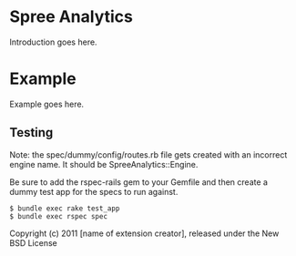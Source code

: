 Spree Analytics
=============

Introduction goes here.


Example
=======

Example goes here.

Testing
-------
Note: the spec/dummy/config/routes.rb file gets created with an
incorrect engine name. It should be SpreeAnalytics::Engine.

Be sure to add the rspec-rails gem to your Gemfile and then create a dummy test app for the specs to run against.

    $ bundle exec rake test_app
    $ bundle exec rspec spec

Copyright (c) 2011 [name of extension creator], released under the New BSD License
